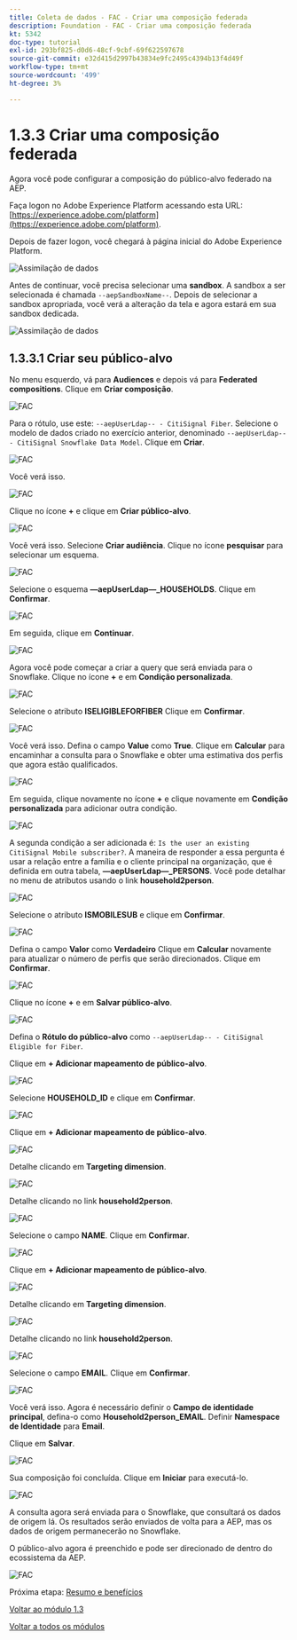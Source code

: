 ```yaml
---
title: Coleta de dados - FAC - Criar uma composição federada
description: Foundation - FAC - Criar uma composição federada
kt: 5342
doc-type: tutorial
exl-id: 293bf825-d0d6-48cf-9cbf-69f622597678
source-git-commit: e32d415d2997b43834e9fc2495c4394b13f4d49f
workflow-type: tm+mt
source-wordcount: '499'
ht-degree: 3%

---
```


# 1.3.3 Criar uma composição federada

Agora você pode configurar a composição do público-alvo federado na AEP.

Faça logon no Adobe Experience Platform acessando esta URL: [https://experience.adobe.com/platform](https://experience.adobe.com/platform).

Depois de fazer logon, você chegará à página inicial do Adobe Experience Platform.

![Assimilação de dados](./../module1.2/images/home.png)

Antes de continuar, você precisa selecionar uma **sandbox**. A sandbox a ser selecionada é chamada ``--aepSandboxName--``. Depois de selecionar a sandbox apropriada, você verá a alteração da tela e agora estará em sua sandbox dedicada.

![Assimilação de dados](./../module1.2/images/sb1.png)

## 1.3.3.1 Criar seu público-alvo

No menu esquerdo, vá para **Audiences** e depois vá para **Federated compositions**. Clique em **Criar composição**.

![FAC](./images/fedcomp1.png)

Para o rótulo, use este: `--aepUserLdap-- - CitiSignal Fiber`. Selecione o modelo de dados criado no exercício anterior, denominado `--aepUserLdap-- - CitiSignal Snowflake Data Model`. Clique em **Criar**.

![FAC](./images/fedcomp2.png)

Você verá isso.

![FAC](./images/fedcomp3.png)

Clique no ícone **+** e clique em **Criar público-alvo**.

![FAC](./images/fedcomp4.png)

Você verá isso. Selecione **Criar audiência**. Clique no ícone **pesquisar** para selecionar um esquema.

![FAC](./images/fedcomp5.png)

Selecione o esquema **—aepUserLdap—_HOUSEHOLDS**. Clique em **Confirmar**.

![FAC](./images/fedcomp6.png)

Em seguida, clique em **Continuar**.

![FAC](./images/fedcomp7.png)

Agora você pode começar a criar a query que será enviada para o Snowflake. Clique no ícone **+** e em **Condição personalizada**.

![FAC](./images/fedcomp8.png)

Selecione o atributo **ISELIGIBLEFORFIBER** Clique em **Confirmar**.

![FAC](./images/fedcomp9.png)

Você verá isso. Defina o campo **Value** como **True**. Clique em **Calcular** para encaminhar a consulta para o Snowflake e obter uma estimativa dos perfis que agora estão qualificados.

![FAC](./images/fedcomp10.png)

Em seguida, clique novamente no ícone **+** e clique novamente em **Condição personalizada** para adicionar outra condição.

![FAC](./images/fedcomp11.png)

A segunda condição a ser adicionada é: `Is the user an existing CitiSignal Mobile subscriber?`. A maneira de responder a essa pergunta é usar a relação entre a família e o cliente principal na organização, que é definida em outra tabela, **—aepUserLdap—_PERSONS**. Você pode detalhar no menu de atributos usando o link **household2person**.

![FAC](./images/fedcomp12.png)

Selecione o atributo **ISMOBILESUB** e clique em **Confirmar**.

![FAC](./images/fedcomp13.png)

Defina o campo **Valor** como **Verdadeiro** Clique em **Calcular** novamente para atualizar o número de perfis que serão direcionados. Clique em **Confirmar**.

![FAC](./images/fedcomp14.png)

Clique no ícone **+** e em **Salvar público-alvo**.

![FAC](./images/fedcomp15.png)

Defina o **Rótulo do público-alvo** como `--aepUserLdap-- - CitiSignal Eligible for Fiber`.

Clique em **+ Adicionar mapeamento de público-alvo**.

![FAC](./images/fedcomp16.png)

Selecione **HOUSEHOLD_ID** e clique em **Confirmar**.

![FAC](./images/fedcomp17.png)

Clique em **+ Adicionar mapeamento de público-alvo**.

![FAC](./images/fedcomp18.png)

Detalhe clicando em **Targeting dimension**.

![FAC](./images/fedcomp18a.png)

Detalhe clicando no link **household2person**.

![FAC](./images/fedcomp18b.png)

Selecione o campo **NAME**. Clique em **Confirmar**.

![FAC](./images/fedcomp18c.png)

Clique em **+ Adicionar mapeamento de público-alvo**.

![FAC](./images/fedcomp20.png)

Detalhe clicando em **Targeting dimension**.

![FAC](./images/fedcomp20a.png)

Detalhe clicando no link **household2person**.

![FAC](./images/fedcomp20b.png)

Selecione o campo **EMAIL**. Clique em **Confirmar**.

![FAC](./images/fedcomp20c.png)

Você verá isso. Agora é necessário definir o **Campo de identidade principal**, defina-o como **Household2person_EMAIL**. Definir **Namespace de Identidade** para **Email**.

Clique em **Salvar**.

![FAC](./images/fedcomp21.png)

Sua composição foi concluída. Clique em **Iniciar** para executá-lo.

![FAC](./images/fedcomp21a.png)

A consulta agora será enviada para o Snowflake, que consultará os dados de origem lá. Os resultados serão enviados de volta para a AEP, mas os dados de origem permanecerão no Snowflake.

O público-alvo agora é preenchido e pode ser direcionado de dentro do ecossistema da AEP.

![FAC](./images/fedcomp22.png)

Próxima etapa: [Resumo e benefícios](./summary.md)

[Voltar ao módulo 1.3](./fac.md)

[Voltar a todos os módulos](../../../overview.md)
